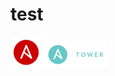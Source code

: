 # test

<img src="images/ansible_logo.png" width="50">
<img src="images/ansible_tower_logo.png" width="100">
